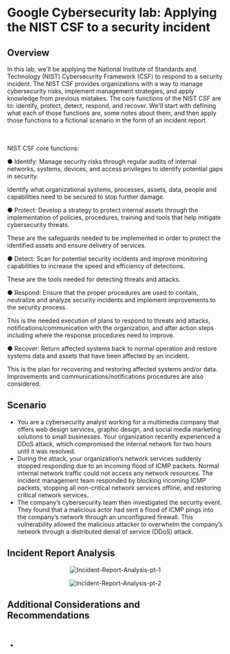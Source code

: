<h1>Google Cybersecurity lab: Applying the NIST CSF to a security incident</h1>

<h2>Overview</h2>
In this lab, we'll be applying the National Institute of Standards and Technology (NIST) Cybersecurity Framework (CSF) to respond to a security incident. The NIST CSF provides organizations with a way to manage cybersecurity risks, implement management strategies, and apply knowledge from previous mistakes. The core functions of the NIST CSF are to: identify, protect, detect, respond, and recover. We'll start with defining what each of those functions are, some notes about them, and then apply those functions to a fictional scenario in the form of an incident report.
</br>
</br>
</br>

NIST CSF core functions:
</br>

● Identify: Manage security risks through regular audits of internal networks,
systems, devices, and access privileges to identify potential gaps in security.

Identify what organizational systems, processes, assets, data, people and capabilities need to be secured to stop further damage.
</br>

● Protect: Develop a strategy to protect internal assets through the implementation
of policies, procedures, training and tools that help mitigate cybersecurity threats.

These are the safeguards needed to be implemented in order to protect the identified assets and ensure delivery of services.
</br>

● Detect: Scan for potential security incidents and improve monitoring capabilities to
increase the speed and efficiency of detections.

These are the tools needed for detecting threats and attacks.
</br>

● Respond: Ensure that the proper procedures are used to contain, neutralize and
analyze security incidents and implement improvements to the security process.

This is the needed execution of plans to respond to threats and attacks, notifications/communication with the organization, and after action steps including where the response procedures need to improve.
</br>

● Recover: Return affected systems back to normal operation and restore systems
data and assets that have been affected by an incident.

This is the plan for recovering and restoring affected systems and/or data. Improvements and communications/notifications procedures are also considered.
</br>

<h2>Scenario</h2>

- You are a cybersecurity analyst working for a multimedia company that offers web design services, graphic design, and social media marketing solutions to small businesses. Your organization recently experienced a DDoS attack, which compromised the internal network for two hours until it was resolved.
- During the attack, your organization’s network services suddenly stopped responding due to an incoming flood of ICMP packets. Normal internal network traffic could not access any network resources. The incident management team responded by blocking incoming ICMP packets, stopping all non-critical network services offline, and restoring critical network services.    
- The company’s cybersecurity team then investigated the security event. They found that a malicious actor had sent a flood of ICMP pings into the company’s network through an unconfigured firewall. This vulnerability allowed the malicious attacker to overwhelm the company’s network through a distributed denial of service (DDoS) attack. 


<h2>Incident Report Analysis</h2>

<p align="center">
<img src="https://i.ibb.co/zx10kz6/Incident-Report-Analysis-pt-1.jpg" alt="Incident-Report-Analysis-pt-1">
</p>

<p align="center">
<img src="https://i.ibb.co/VN86LMK/Incident-Report-Analysis-pt-2.jpg" alt="Incident-Report-Analysis-pt-2">
</p>

<h2>Additional Considerations and Recommendations</h2>

</br>

-


<!--
 ```diff
- text in red
+ text in green
! text in orange
# text in gray
@@ text in purple (and bold)@@
```
--!>
